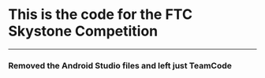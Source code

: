 # This is the code for the FTC Skystone Competition
___

### Removed the Android Studio files and left just TeamCode
